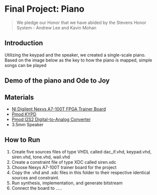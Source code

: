 # Final Project: Piano

> We pledge our Honor that we have abided by the Stevens Honor System - Andrew Lee and Kavin Mohan

## Introduction

Utilizing the keypad and the speaker, we created a single-scale piano. Based on the image below as the key to how the piano is mapped, simple songs can be played

## Demo of the piano and Ode to Joy


## Materials

* [NI Digilent Nexys A7-100T FPGA Trainer Board](https://digilent.com/shop/nexys-a7-fpga-trainer-board-recommended-for-ece-curriculum)
* [Pmod KYPD](https://digilent.com/shop/pmod-kypd-16-button-keypad)
* [Pmod I2S2 Digital-to-Analog Converter](https://digilent.com/shop/pmod-i2s2-stereo-audio-input-and-output)
* 3.5mm Speaker

## How to Run
1. Create five sources files of type VHDL called dac_if.vhd, keypad.vhd, siren.vhd, tone.vhd, wail.vhd
2. Create a constraint file of type XDC called siren.xdc
3. Choose Nexys A7-100T trainer board for the project
4. Copy the .vhd and .xdc files in this folder to their respective identical sources and constraint.
5. Run synthesis, implementation, and generate bitstream
6. Connect the board to .....
